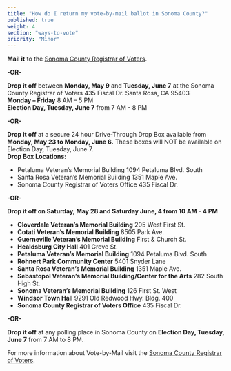 ```yaml
---
title: "How do I return my vote-by-mail ballot in Sonoma County?"
published: true
weight: 4
section: "ways-to-vote"
priority: "Minor"
---
```


**Mail it** to the [Sonoma County Registrar of Voters](#section-election-office-contact).  

  **-OR-**  
  
**Drop it off** between **Monday, May 9** and **Tuesday, June 7** at the Sonoma County Registrar of Voters 435 Fiscal Dr. Santa Rosa, CA 95403  
**Monday – Friday** 8 AM – 5 PM  
**Election Day, Tuesday, June 7** from 7 AM - 8 PM  

  **-OR-**  

**Drop it off** at a secure 24 hour Drive-Through Drop Box available from **Monday, May 23 to Monday, June 6.** These boxes will NOT be available on Election Day, Tuesday, June 7.  
**Drop Box Locations:**  
- Petaluma Veteran’s Memorial Building 1094 Petaluma Blvd. South  
- Santa Rosa Veteran’s Memorial Building 1351 Maple Ave.  
- Sonoma County Registrar of Voters Office 435 Fiscal Dr.  

 **-OR-**  

**Drop it off on Saturday, May 28 and Saturday June, 4 from 10 AM - 4 PM**  
- **Cloverdale Veteran’s Memorial Building** 205 West First St.  
- **Cotati Veteran’s Memorial Building** 8505 Park Ave.  
- **Guerneville Veteran’s Memorial Building** First & Church St.  
- **Healdsburg City Hall** 401 Grove St.  
- **Petaluma Veteran’s Memorial Building** 1094 Petaluma Blvd. South  
- **Rohnert Park Community Center** 5401 Snyder Lane  
- **Santa Rosa Veteran’s Memorial Building** 1351 Maple Ave.  
- **Sebastopol Veteran’s Memorial Building/Center for the Arts** 282 South High St.  
- **Sonoma Veteran’s Memorial Building** 126 First St. West  
- **Windsor Town Hall** 9291 Old Redwood Hwy. Bldg. 400  
- **Sonoma County Registrar of Voters Office** 435 Fiscal Dr.  

 **-OR-**  

**Drop it off** at any polling place in Sonoma County on **Election Day, Tuesday, June 7** from 7 AM to 8 PM.  

For more information about Vote-by-Mail visit the [Sonoma County Registrar of Voters](http://vote.sonoma-county.org/content.aspx?sid=1009&id=1052#receive_vote_by_mail_ballot).  

